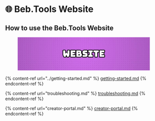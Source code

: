 # 🌐 Beb.Tools Website

## How to use the Beb.Tools Website

<figure><img src="../.gitbook/assets/website_banner (1).jpg" alt=""><figcaption></figcaption></figure>

{% content-ref url="../getting-started.md" %}
[getting-started.md](../getting-started.md)
{% endcontent-ref %}

{% content-ref url="troubleshooting.md" %}
[troubleshooting.md](troubleshooting.md)
{% endcontent-ref %}

{% content-ref url="creator-portal.md" %}
[creator-portal.md](creator-portal.md)
{% endcontent-ref %}

